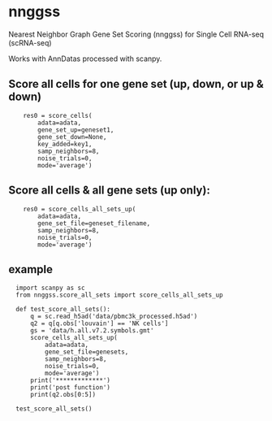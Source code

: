 # nnggss
Nearest Neighbor Graph Gene Set Scoring (nnggss) for Single Cell RNA-seq (scRNA-seq)

Works with AnnDatas processed with scanpy.

## Score all cells for one gene set (up, down, or up & down)
```
    res0 = score_cells(
        adata=adata,
        gene_set_up=geneset1,
        gene_set_down=None,
        key_added=key1,
        samp_neighbors=8,
        noise_trials=0,
        mode='average')
```

## Score all cells & all gene sets (up only):
```
    res0 = score_cells_all_sets_up(
        adata=adata,
        gene_set_file=geneset_filename, 
        samp_neighbors=8,
        noise_trials=0,
        mode='average')
```

## example
```
  import scanpy as sc
  from nnggss.score_all_sets import score_cells_all_sets_up

  def test_score_all_sets():
      q = sc.read_h5ad('data/pbmc3k_processed.h5ad')
      q2 = q[q.obs['louvain'] == 'NK cells']
      gs = 'data/h.all.v7.2.symbols.gmt'
      score_cells_all_sets_up(
          adata=adata,
          gene_set_file=genesets,
          samp_neighbors=8,
          noise_trials=0,
          mode='average')
      print('*************')
      print('post function')
      print(q2.obs[0:5])

  test_score_all_sets()
```
